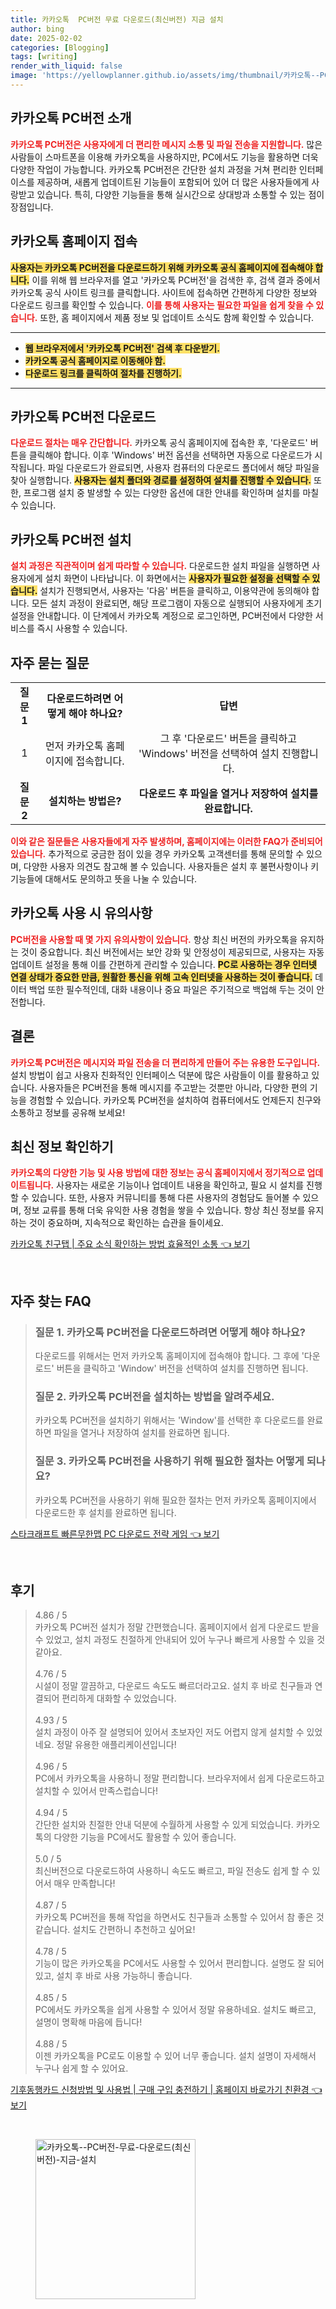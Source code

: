 ```yaml
---
title: 카카오톡  PC버전 무료 다운로드(최신버전) 지금 설치
author: bing
date: 2025-02-02
categories: [Blogging]
tags: [writing]
render_with_liquid: false
image: 'https://yellowplanner.github.io/assets/img/thumbnail/카카오톡--PC버전-무료-다운로드(최신버전)-지금-설치.webp'
---
```



<h2 id='카카오톡_PC버전_소개'>카카오톡 PC버전 소개</h2>

<p><b><span style="color: #ee2323;">카카오톡 PC버전은 사용자에게 더 편리한 메시지 소통 및 파일 전송을 지원합니다.</span></b> 많은 사람들이 스마트폰을 이용해 카카오톡을 사용하지만, PC에서도 기능을 활용하면 더욱 다양한 작업이 가능합니다. 카카오톡 PC버전은 간단한 설치 과정을 거쳐 편리한 인터페이스를 제공하며, 새롭게 업데이트된 기능들이 포함되어 있어 더 많은 사용자들에게 사랑받고 있습니다. 특히, 다양한 기능들을 통해 실시간으로 상대방과 소통할 수 있는 점이 장점입니다.</p>

<h2 id='카카오톡_홈페이지_접속'>카카오톡 홈페이지 접속</h2>

<p><b><span style="background-color: #ffe066;">사용자는 카카오톡 PC버전을 다운로드하기 위해 카카오톡 공식 홈페이지에 접속해야 합니다.</span></b> 이를 위해 웹 브라우저를 열고 '카카오톡 PC버전'을 검색한 후, 검색 결과 중에서 카카오톡 공식 사이트 링크를 클릭합니다. 사이트에 접속하면 간편하게 다양한 정보와 다운로드 링크를 확인할 수 있습니다. <b><span style="color: #ee2323;">이를 통해 사용자는 필요한 파일을 쉽게 찾을 수 있습니다.</span></b> 또한, 홈 페이지에서 제품 정보 및 업데이트 소식도 함께 확인할 수 있습니다.</p>

<hr />

<ul>
    <li><b><span style="background-color: #ffe066;">웹 브라우저에서 '카카오톡 PC버전' 검색 후 다운받기.</span></b></li>
    <li><b><span style="background-color: #ffe066;">카카오톡 공식 홈페이지로 이동해야 함.</span></b></li>
    <li><b><span style="background-color: #ffe066;">다운로드 링크를 클릭하여 절차를 진행하기.</span></b></li>
</ul>

<hr />

<h2 id='카카오톡_PC버전_다운로드'>카카오톡 PC버전 다운로드</h2>

<p><b><span style="color: #ee2323;">다운로드 절차는 매우 간단합니다.</span></b> 카카오톡 공식 홈페이지에 접속한 후, '다운로드' 버튼을 클릭해야 합니다. 이후 'Windows' 버전 옵션을 선택하면 자동으로 다운로드가 시작됩니다. 파일 다운로드가 완료되면, 사용자 컴퓨터의 다운로드 폴더에서 해당 파일을 찾아 실행합니다. <b><span style="background-color: #ffe066;">사용자는 설치 폴더와 경로를 설정하여 설치를 진행할 수 있습니다.</span></b> 또한, 프로그램 설치 중 발생할 수 있는 다양한 옵션에 대한 안내를 확인하며 설치를 마칠 수 있습니다.</p>

<h2 id='카카오톡_PC버전_설치'>카카오톡 PC버전 설치</h2>

<p><b><span style="color: #ee2323;">설치 과정은 직관적이며 쉽게 따라할 수 있습니다.</span></b> 다운로드한 설치 파일을 실행하면 사용자에게 설치 화면이 나타납니다. 이 화면에서는 <b><span style="background-color: #ffe066;">사용자가 필요한 설정을 선택할 수 있습니다.</span></b> 설치가 진행되면서, 사용자는 '다음' 버튼을 클릭하고, 이용약관에 동의해야 합니다. 모든 설치 과정이 완료되면, 해당 프로그램이 자동으로 실행되어 사용자에게 초기 설정을 안내합니다. 이 단계에서 카카오톡 계정으로 로그인하면, PC버전에서 다양한 서비스를 즉시 사용할 수 있습니다.</p>

<h2 id='자주_묻는_질문'>자주 묻는 질문</h2>

<table>
    <tr>
        <td style="text-align: center; height: 17px;"><b>질문 1</b></td>
        <td style="text-align: center; height: 17px;"><b>다운로드하려면 어떻게 해야 하나요?</b></td>
        <td style="text-align: center; height: 17px;"><b>답변</b></td>
    </tr>
    <tr>
        <td style="text-align: center; height: 17px;">1</td>
        <td style="text-align: center; height: 17px;">먼저 카카오톡 홈페이지에 접속합니다.</td>
        <td style="text-align: center; height: 17px;">그 후 '다운로드' 버튼을 클릭하고 'Windows' 버전을 선택하여 설치 진행합니다.</td>
    </tr>
    <tr>
        <td style="text-align: center; height: 17px;"><b>질문 2</b></td>
        <td style="text-align: center; height: 17px;"><b>설치하는 방법은?</b></td>
        <td style="text-align: center; height: 17px;"><b>다운로드 후 파일을 열거나 저장하여 설치를 완료합니다.</b></td>
    </tr>
</table>

<p><b><span style="color: #ee2323;">이와 같은 질문들은 사용자들에게 자주 발생하며, 홈페이지에는 이러한 FAQ가 준비되어 있습니다.</span></b> 추가적으로 궁금한 점이 있을 경우 카카오톡 고객센터를 통해 문의할 수 있으며, 다양한 사용자 의견도 참고해 볼 수 있습니다. 사용자들은 설치 후 불편사항이나 키 기능들에 대해서도 문의하고 뜻을 나눌 수 있습니다.</p>

<h2 id='카카오톡_사용시_유의사항'>카카오톡 사용 시 유의사항</h2>

<p><b><span style="color: #ee2323;">PC버전을 사용할 때 몇 가지 유의사항이 있습니다.</span></b> 항상 최신 버전의 카카오톡을 유지하는 것이 중요합니다. 최신 버전에서는 보안 강화 및 안정성이 제공되므로, 사용자는 자동 업데이트 설정을 통해 이를 간편하게 관리할 수 있습니다. <b><span style="background-color: #ffe066;">PC로 사용하는 경우 인터넷 연결 상태가 중요한 만큼, 원활한 통신을 위해 고속 인터넷을 사용하는 것이 좋습니다.</span></b> 데이터 백업 또한 필수적인데, 대화 내용이나 중요 파일은 주기적으로 백업해 두는 것이 안전합니다.</p>

<h2 id='결론'>결론</h2>

<p><b><span style="color: #ee2323;">카카오톡 PC버전은 메시지와 파일 전송을 더 편리하게 만들어 주는 유용한 도구입니다.</span></b> 설치 방법이 쉽고 사용자 친화적인 인터페이스 덕분에 많은 사람들이 이를 활용하고 있습니다. 사용자들은 PC버전을 통해 메시지를 주고받는 것뿐만 아니라, 다양한 편의 기능을 경험할 수 있습니다. 카카오톡 PC버전을 설치하여 컴퓨터에서도 언제든지 친구와 소통하고 정보를 공유해 보세요!</p>

<h2 id='최신_정보_확인하기'>최신 정보 확인하기</h2>

<p><b><span style="color: #ee2323;">카카오톡의 다양한 기능 및 사용 방법에 대한 정보는 공식 홈페이지에서 정기적으로 업데이트됩니다.</span></b> 사용자는 새로운 기능이나 업데이트 내용을 확인하고, 필요 시 설치를 진행할 수 있습니다. 또한, 사용자 커뮤니티를 통해 다른 사용자의 경험담도 들어볼 수 있으며, 정보 교류를 통해 더욱 유익한 사용 경험을 쌓을 수 있습니다. 항상 최신 정보를 유지하는 것이 중요하며, 지속적으로 확인하는 습관을 들이세요.</p>


<p><a class="click-button" title="카카오톡 친구탭 | 주요 소식 확인하는 방법 효율적인 소통" href="https://yellowplanner.github.io/posts/%EC%B9%B4%EC%B9%B4%EC%98%A4%ED%86%A1-%EC%B9%9C%EA%B5%AC%ED%83%AD-%EC%A3%BC%EC%9A%94-%EC%86%8C%EC%8B%9D-%ED%99%95%EC%9D%B8%ED%95%98%EB%8A%94-%EB%B0%A9%EB%B2%95-%ED%9A%A8%EC%9C%A8%EC%A0%81%EC%9D%B8-%EC%86%8C%ED%86%B5/" rel="dofollow">카카오톡 친구탭 | 주요 소식 확인하는 방법 효율적인 소통 👈 보기</a></p><br>
<h2 id='자주_찾는_FAQ'>자주 찾는 FAQ</h2>
<div itemscope="" itemtype="https://schema.org/FAQPage"> 
<blockquote> 
<div itemscope="" itemprop="mainEntity" itemtype="https://schema.org/Question"> 
<h3 itemprop="name">질문 1. 카카오톡 PC버전을 다운로드하려면 어떻게 해야 하나요?</h3> 
<div itemscope="" itemprop="acceptedAnswer" itemtype="https://schema.org/Answer"> 
<span itemprop="text"> 
<p>다운로드를 위해서는 먼저 카카오톡 홈페이지에 접속해야 합니다. 그 후에 '다운로드' 버튼을 클릭하고 'Window' 버전을 선택하여 설치를 진행하면 됩니다.</p> 
</span> 
</div> 
</div> 
<div itemscope="" itemprop="mainEntity" itemtype="https://schema.org/Question"> 
<h3 itemprop="name">질문 2. 카카오톡 PC버전을 설치하는 방법을 알려주세요.</h3> 
<div itemscope="" itemprop="acceptedAnswer" itemtype="https://schema.org/Answer"> 
<span itemprop="text"> 
<p>카카오톡 PC버전을 설치하기 위해서는 'Window'를 선택한 후 다운로드를 완료하면 파일을 열거나 저장하여 설치를 완료하면 됩니다.</p> 
</span> 
</div> 
</div> 
<div itemscope="" itemprop="mainEntity" itemtype="https://schema.org/Question"> 
<h3 itemprop="name">질문 3. 카카오톡 PC버전을 사용하기 위해 필요한 절차는 어떻게 되나요?</h3> 
<div itemscope="" itemprop="acceptedAnswer" itemtype="https://schema.org/Answer"> 
<span itemprop="text"> 
<p>카카오톡 PC버전을 사용하기 위해 필요한 절차는 먼저 카카오톡 홈페이지에서 다운로드한 후 설치를 완료하면 됩니다.</p> 
</span> 
</div> 
</div> 
</blockquote> 
</div>
<p><a class="click-button" title="스타크래프트 빠른무한맵 PC 다운로드 전략 게임" href="https://yellowplanner.github.io/posts/%EC%8A%A4%ED%83%80%ED%81%AC%EB%9E%98%ED%94%84%ED%8A%B8-%EB%B9%A0%EB%A5%B8%EB%AC%B4%ED%95%9C%EB%A7%B5-PC-%EB%8B%A4%EC%9A%B4%EB%A1%9C%EB%93%9C-%EC%A0%84%EB%9E%B5-%EA%B2%8C%EC%9E%84/" rel="dofollow">스타크래프트 빠른무한맵 PC 다운로드 전략 게임 👈 보기</a></p><br>
<h2 id='후기'>후기</h2>
<div itemscope itemtype="https://schema.org/Product">
  <blockquote>
  <div itemprop="review" itemscope itemtype="https://schema.org/Review">
      <div itemprop="reviewRating" itemscope itemtype="https://schema.org/Rating"> <span itemprop="ratingValue">4.86</span> / <span itemprop="bestRating">5</span> </div>
      <span itemprop="reviewBody">카카오톡 PC버전 설치가 정말 간편했습니다. 홈페이지에서 쉽게 다운로드 받을 수 있었고, 설치 과정도 친절하게 안내되어 있어 누구나 빠르게 사용할 수 있을 것 같아요.</span>
  </div>
  <br>
  <div itemprop="review" itemscope itemtype="https://schema.org/Review">
      <div itemprop="reviewRating" itemscope itemtype="https://schema.org/Rating"> <span itemprop="ratingValue">4.76</span> / <span itemprop="bestRating">5</span> </div>
      <span itemprop="reviewBody">시설이 정말 깔끔하고, 다운로드 속도도 빠르더라고요. 설치 후 바로 친구들과 연결되어 편리하게 대화할 수 있었습니다.</span>
  </div>
  <br>
  <div itemprop="review" itemscope itemtype="https://schema.org/Review">
      <div itemprop="reviewRating" itemscope itemtype="https://schema.org/Rating"> <span itemprop="ratingValue">4.93</span> / <span itemprop="bestRating">5</span> </div>
      <span itemprop="reviewBody">설치 과정이 아주 잘 설명되어 있어서 초보자인 저도 어렵지 않게 설치할 수 있었네요. 정말 유용한 애플리케이션입니다!</span>
  </div>
  <br>
  <div itemprop="review" itemscope itemtype="https://schema.org/Review">
      <div itemprop="reviewRating" itemscope itemtype="https://schema.org/Rating"> <span itemprop="ratingValue">4.96</span> / <span itemprop="bestRating">5</span> </div>
      <span itemprop="reviewBody">PC에서 카카오톡을 사용하니 정말 편리합니다. 브라우저에서 쉽게 다운로드하고 설치할 수 있어서 만족스럽습니다!</span>
  </div>
  <br>
  <div itemprop="review" itemscope itemtype="https://schema.org/Review">
      <div itemprop="reviewRating" itemscope itemtype="https://schema.org/Rating"> <span itemprop="ratingValue">4.94</span> / <span itemprop="bestRating">5</span> </div>
      <span itemprop="reviewBody">간단한 설치와 친절한 안내 덕분에 수월하게 사용할 수 있게 되었습니다. 카카오톡의 다양한 기능을 PC에서도 활용할 수 있어 좋습니다.</span>
  </div>
  <br>
  <div itemprop="review" itemscope itemtype="https://schema.org/Review">
      <div itemprop="reviewRating" itemscope itemtype="https://schema.org/Rating"> <span itemprop="ratingValue">5.0</span> / <span itemprop="bestRating">5</span> </div>
      <span itemprop="reviewBody">최신버전으로 다운로드하여 사용하니 속도도 빠르고, 파일 전송도 쉽게 할 수 있어서 매우 만족합니다!</span>
  </div>
  <br>
  <div itemprop="review" itemscope itemtype="https://schema.org/Review">
      <div itemprop="reviewRating" itemscope itemtype="https://schema.org/Rating"> <span itemprop="ratingValue">4.87</span> / <span itemprop="bestRating">5</span> </div>
      <span itemprop="reviewBody">카카오톡 PC버전을 통해 작업을 하면서도 친구들과 소통할 수 있어서 참 좋은 것 같습니다. 설치도 간편하니 추천하고 싶어요!</span>
  </div>
  <br>
  <div itemprop="review" itemscope itemtype="https://schema.org/Review">
      <div itemprop="reviewRating" itemscope itemtype="https://schema.org/Rating"> <span itemprop="ratingValue">4.78</span> / <span itemprop="bestRating">5</span> </div>
      <span itemprop="reviewBody">기능이 많은 카카오톡을 PC에서도 사용할 수 있어서 편리합니다. 설명도 잘 되어 있고, 설치 후 바로 사용 가능하니 좋습니다.</span>
  </div>
  <br>
  <div itemprop="review" itemscope itemtype="https://schema.org/Review">
      <div itemprop="reviewRating" itemscope itemtype="https://schema.org/Rating"> <span itemprop="ratingValue">4.85</span> / <span itemprop="bestRating">5</span> </div>
      <span itemprop="reviewBody">PC에서도 카카오톡을 쉽게 사용할 수 있어서 정말 유용하네요. 설치도 빠르고, 설명이 명확해 마음에 듭니다!</span>
  </div>
  <br>
  <div itemprop="review" itemscope itemtype="https://schema.org/Review">
      <div itemprop="reviewRating" itemscope itemtype="https://schema.org/Rating"> <span itemprop="ratingValue">4.88</span> / <span itemprop="bestRating">5</span> </div>
      <span itemprop="reviewBody">이젠 카카오톡을 PC로도 이용할 수 있어 너무 좋습니다. 설치 설명이 자세해서 누구나 쉽게 할 수 있어요.</span>
  </div>
  </blockquote>
</div>
<p><a class="click-button" title="기후동행카드 신청방법 및 사용법 | 구매 구입 충전하기 | 홈페이지 바로가기 친환경" href="https://yellowplanner.github.io/posts/%EA%B8%B0%ED%9B%84%EB%8F%99%ED%96%89%EC%B9%B4%EB%93%9C-%EC%8B%A0%EC%B2%AD%EB%B0%A9%EB%B2%95-%EB%B0%8F-%EC%82%AC%EC%9A%A9%EB%B2%95-%EA%B5%AC%EB%A7%A4-%EA%B5%AC%EC%9E%85-%EC%B6%A9%EC%A0%84%ED%95%98%EA%B8%B0-%ED%99%88%ED%8E%98%EC%9D%B4%EC%A7%80-%EB%B0%94%EB%A1%9C%EA%B0%80%EA%B8%B0-%EC%B9%9C%ED%99%98%EA%B2%BD/" rel="dofollow">기후동행카드 신청방법 및 사용법 | 구매 구입 충전하기 | 홈페이지 바로가기 친환경 👈 보기</a></p><br>
<figure class="image"><img src="https://yellowplanner.github.io/assets/img/thumbnail/카카오톡--PC버전-무료-다운로드(최신버전)-지금-설치.webp" alt="카카오톡--PC버전-무료-다운로드(최신버전)-지금-설치" width="256" height="256"></figure>